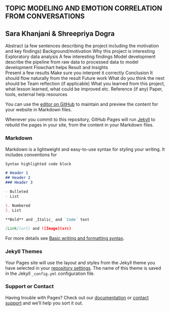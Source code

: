 ## TOPIC MODELING AND EMOTION CORRELATION FROM CONVERSATIONS
## Sara Khanjani & Shreepriya Dogra



Abstract (a few sentences describing the project including the motivation and key findings)
Background/motivation
Why this project is interesting
Exploratory data analysis 
A few interesting findings
Model development 
describe the pipeline from raw data to processed data to model development
Flowchart helps
Result and Insights  
Present a few results
Make sure you interpret it correctly 
Conclusion
It should flow naturally from the result
Future work
What do you think the next should be
Team reflection (if applicable)
What you learned from this project, what lesson learned, what could be improved etc.
Reference (if any)
Paper, tools, external help resources




You can use the [editor on GitHub](https://github.com/shreepriyadogra/TopicModel_EmotionCorrelation/edit/gh-pages/index.md) to maintain and preview the content for your website in Markdown files.

Whenever you commit to this repository, GitHub Pages will run [Jekyll](https://jekyllrb.com/) to rebuild the pages in your site, from the content in your Markdown files.

### Markdown

Markdown is a lightweight and easy-to-use syntax for styling your writing. It includes conventions for

```markdown
Syntax highlighted code block

# Header 1
## Header 2
### Header 3

- Bulleted
- List

1. Numbered
2. List

**Bold** and _Italic_ and `Code` text

[Link](url) and ![Image](src)
```

For more details see [Basic writing and formatting syntax](https://docs.github.com/en/github/writing-on-github/getting-started-with-writing-and-formatting-on-github/basic-writing-and-formatting-syntax).

### Jekyll Themes

Your Pages site will use the layout and styles from the Jekyll theme you have selected in your [repository settings](https://github.com/shreepriyadogra/TopicModel_EmotionCorrelation/settings/pages). The name of this theme is saved in the Jekyll `_config.yml` configuration file.

### Support or Contact

Having trouble with Pages? Check out our [documentation](https://docs.github.com/categories/github-pages-basics/) or [contact support](https://support.github.com/contact) and we’ll help you sort it out.
